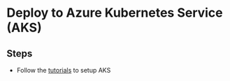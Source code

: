 # Deploy to Azure Kubernetes Service (AKS)

## Steps
- Follow the [tutorials](https://docs.microsoft.com/en-us/azure/aks/) to setup AKS
